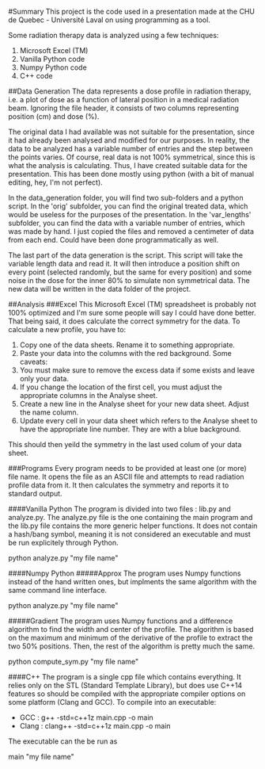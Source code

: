 
#Summary
This project is the code used in a presentation made at the CHU de Quebec - Université Laval
on using programming as a tool.

Some radiation therapy data is analyzed using a few techniques:

1. Microsoft Excel (TM)
2. Vanilla Python code
3. Numpy Python code
4. C++ code


##Data Generation
The data represents a dose profile in radiation therapy, i.e. a plot of dose as a function
of lateral position in a medical radiation beam.  Ignoring the file header, it consists of
two columns representing position (cm) and dose (%).

The original data I had available was not suitable for the presentation, since it had
already been analysed and modified for our purposes.  In reality, the data to be analyzed
has a variable number of entries and the step between the points varies.  Of course, real
data is not 100% symmetrical, since this is what the analysis is calculating.  Thus, I have
created suitable data for the presentation.  This has been done mostly using python (with
a bit of manual editing, hey, I'm not perfect).

In the data_generation folder, you will find two sub-folders and a python script.  In the
'orig' subfolder, you can find the original treated data, which would be useless for the
purposes of the presentation.  In the 'var_lengths' subfolder, you can find the data with a
variable number of entries, which was made by hand.  I just copied the files and removed
a centimeter of data from each end.  Could have been done programmatically as well.

The last part of the data generation is the script.  This script will take the variable
length data and read it.  It will then introduce a position shift on every point (selected
randomly, but the same for every position) and some noise in the dose for the inner 80% to
simulate non symmetrical data.  The new data will be written in the data folder of the project.


##Analysis
###Excel
This Microsoft Excel (TM) spreadsheet is probably not 100% optimized and I'm sure
some people will say I could have done better.  That being said, it does calculate
the correct symmetry for the data.  To calculate a new profile, you have to:

1. Copy one of the data sheets.  Rename it to something appropriate.
2. Paste your data into the columns with the red background.  Some caveats:
  1. You must make sure to remove the excess data if some exists and leave only your data.
  2. If you change the location of the first cell, you must adjust the appropriate columns
     in the Analyse sheet.
3. Create a new line in the Analyse sheet for your new data sheet.  Adjust the name column.
4. Update every cell in your data sheet which refers to the Analyse sheet to have the
   appropriate line number.  They are with a blue background.

This should then yeild the symmetry in the last used colum of your data sheet.

###Programs
Every program needs to be provided at least one (or more) file name.  It opens the file
as an ASCII file and attempts to read radiation profile data from it.  It then
calculates the symmetry and reports it to standard output.

####Vanilla Python
The program is divided into two files : lib.py and analyze.py.  The analyze.py file
is the one containing the main program and the lib.py file contains the more generic
helper functions.  It does not contain a hash/bang symbol, meaning it is not considered
an executable and must be run explicitely through Python.

python analyze.py "my file name"

####Numpy Python
#####Approx
The program uses Numpy functions instead of the hand written ones, but implments
the same algorithm with the same command line interface.

python analyze.py "my file name"

#####Gradient
The program uses Numpy functions and a difference algorithm to find the width and
center of the profile.  The algorithm is based on the maximum and minimum of the
derivative of the profile to extract the two 50% positions.  Then, the rest
of the algorithm is pretty much the same.

python compute_sym.py "my file name"

####C++
The program is a single cpp file which contains everything.  It relies only on the
STL (Standard Template Library), but does use C++14 features so should be compiled
with the appropriate compiler options on some platform (Clang and GCC).  To compile
into an executable:

- GCC : g++ -std=c++1z main.cpp -o main
- Clang : clang++ -std=c++1z main.cpp -o main

The executable can the be run as

main "my file name"
